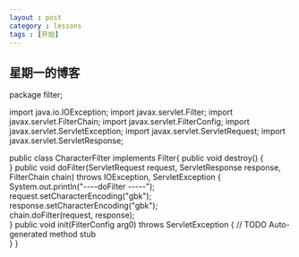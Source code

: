 ```yaml
---
layout : post
category : lessons
tags : [开始]
---
```

## 星期一的博客
 package filter;

import java.io.IOException;
import javax.servlet.Filter;
import javax.servlet.FilterChain;
import javax.servlet.FilterConfig;
import javax.servlet.ServletException;
import javax.servlet.ServletRequest;
import javax.servlet.ServletResponse;

public class CharacterFilter   implements    Filter{
 public void destroy() {		
	}
    public void doFilter(ServletRequest request, ServletResponse response,
	 FilterChain chain) throws IOException, ServletException {
		System.out.println("----doFilter -----");
		request.setCharacterEncoding("gbk");
		response.setCharacterEncoding("gbk");	
		chain.doFilter(request, response);		
	}
	public void init(FilterConfig arg0) throws ServletException {
		// TODO Auto-generated method stub		
	}
}

